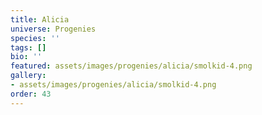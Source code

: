 ```yaml
---
title: Alicia
universe: Progenies
species: ''
tags: []
bio: ''
featured: assets/images/progenies/alicia/smolkid-4.png
gallery:
- assets/images/progenies/alicia/smolkid-4.png
order: 43
---
```

